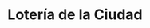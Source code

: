 ---
title: "Lotería de la Ciudad"
url: /ciudad-autonoma-de-buenos-aires/loteria-de-la-ciudad-avenida-triunvirato-2/
shop: lotería
---